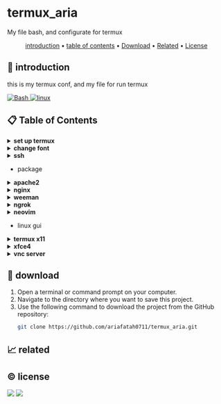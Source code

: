 # termux_aria

My file bash, and configurate for termux

<p align="center">
  <a href="#introduction">introduction</a> •
  <a href="#table-of-contents">table of contents</a> •
  <a href="#download">Download</a> •
  <a href="#related">Related</a> •
  <a href="#license">License</a>
</p>

<p id="introduction"></p>

## 🚀 introduction
this is my termux conf, and my file for run termux

<p align="left"> <a href="#">
  <img alt='Bash' src='https://img.shields.io/badge/-Bash-4EAA25?style=flat-square&logo=gnu-bash&logoColor=white'>
  <img alt="linux" src="https://img.shields.io/badge/-Linux-FCC624?style=flat-square&logo=linux&logoColor=black" />
  </a>
</p>

<p id="table-of-contents"></p>

## 📋 Table of Contents
<details>
  <summary><b>set up termux</b></summary>

  - setup
    ```
    termux-setup-storage # akses storage
    termux-change-repo # change repository
    ```
  - update repo
    ```
    pkg update pkg upgrade upgrade # or pkg-get <option>
    ```
  - install package
    ```
    pkg install git wget zip unzip nano
    pkg install python python2 python3 ruby
      - gem install lolcat
    pkg install cmatrix neofetch toilet # showfigfonts ex: toilet -f big -F gat ariafatah
    ```
  - install package opsional for developer
    ```
    pkg install nodejs clang php # opsional
    ```
</details>

<details>
  <summary><b>change font</b></summary>

  - open browser go to url nerdfonts.com
    - Donwodl > and search JetBrains > copy url link
  - mkdir fonts; cd fonts
    - wget url_link
    - unzip nama_file.zip
  - cp JetBrainsMonoNerdFont-Bold.ttf ~/.termux/font.ttf
</details>

<details>
  <summary><b>ssh</b></summary>

  - server
    - Pkg install openssh
    - passwd
      - sshd #nyalain ssh
      - pidof sshd #cek ssh udh nyala
    - Ifconfig #wlan 0
       - Nmap 10.10.10.1 #port 8022/tcp

  - client
    - ```ssh username@ip_address -p 8022```
</details>

- package

<details>
  <summary><b>apache2</b></summary>

  - apt install apache2
  - nano ../usr/etc/apache2/httpd.conf
  - cd ../usr/share/apache2/default-site/htdocs/
    - nano index.html
  - apache2 -k start -f "/path/to/your/httpd.conf" -D "Listen 8080"
  - apache2 -k stop
</details>

<details>
  <summary><b>nginx</b></summary>

  - apt install nginx
  - nano ../usr/etc/nginx/nginx.conf
  - cd ../usr/share/nginx/html/
    - nano index.html
  - nginx -h
  - nginx -s start -f "/path/to/your/httpd.conf" -D "Listen 8080"
  - nginx -s stop
</details>

<details>
  <summary><b>weeman</b></summary>

  - pip2 install beautifulsoup bs4
  - git clone https://github.com/evait-security/weeman
  - python2 weeman/weeman.py
    - set url https://facebook.com
    - set action_url https://facebook.com
    - set port 8080
    - run
</details>

<details>
  <summary><b>ngrok</b></summary>

  - Login acc  https://ngrok.com/
    - Donwoald Linux arms64
  - cd storage/downloads
    - cp -f nama_file.tgz $HOME
    - tar -xvzf namafile.tgz
    - chmod +x ngrok
  - copy  ur acc Authtoken
    - ./ngrok config add-authtoken your_token
    - ./ngrok config upgrade
  - use VPN to safety and Turn on hotspot
    - ./ngrok http 8080
    - ./ngrok http http://localhost:8080
</details>

<details>
  <summary><b>neovim</b></summary>

  - pkg install neovim git wget nodejs python lua-language-server -y
  - open browser go to url https://nvchad.com/
    - click install
    - copy git clone
  - git clone https://github.com/NvChad/NvChad ~/.config/nvim --depth 1 && nvim
  - example custom config? N
    - Waiting and :q enter
  - Code suggestions and auto complete
    - pkg install clang -y
    - cd .config/nvim
    - nvim
      - Ctrl n
      - https://nvchad.com/docs/config/lsp ::configuration
</details>

- linux gui

<details>
  <summary><b>termux x11</b></summary>

  - install termux x11 in https://github.com/termux/termux-x11
  - open termux
    - pkg install x11-repo
    - pkg install termux-x11-nightly
    - pkg install proot-distro
  - proot-distro -h
    - proot-distro list
    - proot-distro install debian
  - login distro
    - proot-distro login debian
    - apt update -y
    - apt install nano adduser
    - apt install sudo
    - adduser ariafatah
    - nano /etc/sudoers
      ```
      # User privilege specification
      root    ALL=(ALL:ALL) ALL
      ariafatah       ALL=(ALL:ALL) ALL
      ```
    - su ariafatah
    - sudo apt install xfce4 -y
    - exit, exit
  - termux
    - wget https://raw.githubusercontent.com/LinuxDroidMaster/Termux-Desktops/main/startxfce4_debian.sh
    - chmod +x startxfce4_debian.sh
    - nano startxfce4_debian.sh
    - change user
    - ./startxfce4_debian.sh
  - how use
    - Dalam mode emulasi touchpad Anda dapat menggunakan gerakan berikut:
      - Ketuk klik
      - Ketuk dua kali untuk klik dua kali
      - Ketuk dua jari untuk klik kanan
      - Ketuk tiga jari untuk klik tengah
      - Gesek vertikal dua jari untuk gulir vertikal
      - Gesek horizontal dua jari untuk gulir horizontal
      - Gesek tiga jari ke bawah untuk memperlihatkan-menyembunyikan bilah tombol tambahan.
    - Mode layar sentuh simulasi.
    - Dalam mode layar sentuh simulasi, Anda dapat menggunakan gerakan berikut:
      - Ketuk sekali untuk klik tombol kiri.
      - Ketuk lama untuk memegang mouse.
      - Ketuk dua kali untuk klik dua kali
      - Ketuk dua jari untuk klik kanan
      - Ketuk tiga jari untuk klik tengah
      - Gesek vertikal dua jari untuk gulir vertikal
      - Gesek horizontal dua jari untuk gulir horizontal
      - Gesek tiga jari ke bawah untuk memperlihatkan-menyembunyikan bilah tombol tambahan.
</details>

<details>
  <summary><b>xfce4</b></summary>

  - apt install xfce4-terminal
  - chrome
    - apt install chromium -y
    - chromium --no-sandbox
    - setting panel, remove browser default, setting laucher, add chromium, and change command add --no-sandbox
  - visual studio
    - install visual studio in browser .deb
      - sudo dpkg -i package.deb
      - setting panel, add laucher, setting laucher, add vscode
      - add add paramter --no-sandbox
</details>

<details>
  <summary><b>vnc server</b></summary>

  - proot distro
    - apt install tigervnc-standalone-server
    - apt install dbus-x11
    - which startxfce4
    - vncserver -xstartup /usr/bin/startxfce4
    - vncserver -xstartup /usr/bin/startxfce4 -localhost no
    - vncserver -kill :1
  - if have many local port
    - rm -f /tmp/.X11-unix/X1 /tmp/.X1-lock /tmp/.X11-unix/X2 /tmp/.X2-lock
</details>

<p id="download"></p>

## 🔨 download

1. Open a terminal or command prompt on your computer.
2. Navigate to the directory where you want to save this project.
3. Use the following command to download the project from the GitHub repository:
   ```sh
   git clone https://github.com/ariafatah0711/termux_aria.git
   ```

<p id="related"></p>

## 📈 related

<p id="license"></p>

## ©️ license
<a href="https://github.com/ariafatah0711" alt="CREATED"><img src="https://img.shields.io/static/v1?style=for-the-badge&label=CREATED%20BY&message=ariafatah0711&color=000000"></a>
<a href="https://github.com/ariafatah0711/ariafatah0711/blob/main/LICENSE" alt="LICENSE"><img src="https://img.shields.io/static/v1?style=for-the-badge&label=LICENSE&message=MIT&color=000000"></a>
